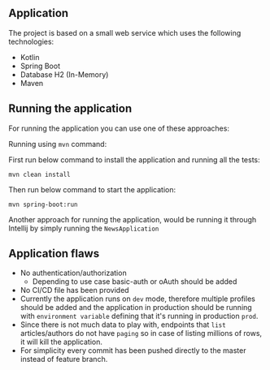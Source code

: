 ## Application

The project is based on a small web service which uses the following technologies:

* Kotlin
* Spring Boot
* Database H2 (In-Memory)
* Maven

## Running the application

For running the application you can use one of these approaches:

Running using `mvn` command:

First run below command to install the application and running all the tests:
```
mvn clean install 

```
Then run below command to start the application:
```
mvn spring-boot:run
```
Another approach for running the application, would be running it through Intellij by simply running the `NewsApplication`

## Application flaws

* No authentication/authorization
    * Depending to use case basic-auth or oAuth should be added
* No CI/CD file has been provided
* Currently the application runs on `dev` mode, therefore multiple profiles should be added and the application in production should be running with `environment variable` defining that it's running in production `prod`.
* Since there is not much data to play with, endpoints that `list` articles/authors do not have `paging` so in case of listing millions of rows, it will kill the application.
* For simplicity every commit has been pushed directly to the master instead of feature branch.
